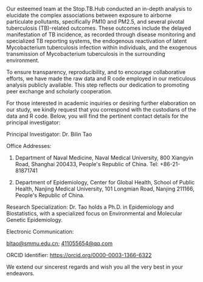 Our esteemed team at the Stop.TB.Hub conducted an in-depth analysis to elucidate the complex associations between exposure to airborne particulate pollutants, specifically PM10 and PM2.5, and several pivotal tuberculosis (TB)-related outcomes. 
These outcomes include the delayed manifestation of TB incidence, as recorded through disease monitoring and specialized TB reporting systems, the endogenous reactivation of latent Mycobacterium tuberculosis infection within individuals, and the exogenous transmission of Mycobacterium tuberculosis in the surrounding environment.

To ensure transparency, reproducibility, and to encourage collaborative efforts, we have made the raw data and R code employed in our meticulous analysis publicly available. This step reflects our dedication to promoting peer exchange and scholarly cooperation.

For those interested in academic inquiries or desiring further elaboration on our study, we kindly request that you correspond with the custodians of the data and R code. Below, you will find the pertinent contact details for the principal investigator:

Principal Investigator:
Dr. Bilin Tao

Office Addresses:

1. Department of Naval Medicine, Naval Medical University, 800 Xiangyin Road, Shanghai 200433, People's Republic of China. Tel: +86-21-81871741

2. Department of Epidemiology, Center for Global Health, School of Public Health, Nanjing Medical University, 101 Longmian Road, Nanjing 211166, People's Republic of China.

Research Specialization: Dr. Tao holds a Ph.D. in Epidemiology and Biostatistics, with a specialized focus on Environmental and Molecular Genetic Epidemiology.

Electronic Communication:

bltao@smmu.edu.cn;
411055654@qq.com

ORCID Identifier:
https://orcid.org/0000-0003-1366-6322

We extend our sincerest regards and wish you all the very best in your endeavors.
